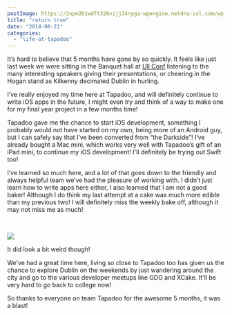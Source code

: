 ```yaml
---
postImage: https://2upm2b1wdft320vzjj34rpga-wpengine.netdna-ssl.com/wp-content/uploads/2014/08/back-to-school.jpg.webp
title: "return true"
date: "2014-08-21"
categories: 
  - "life-at-tapadoo"
---
```


It’s hard to believe that 5 months have gone by so quickly. It feels like just last week we were sitting in the Banquet hall at [Ull Conf](http://2014.ull.ie) listening to the many interesting speakers giving their presentations, or cheering in the Hogan stand as Kilkenny decimated Dublin in hurling.

I’ve really enjoyed my time here at Tapadoo, and will definitely continue to write iOS apps in the future, I might even try and think of a way to make one for my final year project in a few months time!

Tapadoo gave me the chance to start iOS development, something I probably would not have started on my own, being more of an Android guy, but I can safely say that I’ve been converted from “the Darkside”! I’ve already bought a Mac mini, which works very well with Tapadoo’s gift of an iPad mini, to continue my iOS development! I'll definitely be trying out Swift too!

I’ve learned so much here, and a lot of that goes down to the friendly and always helpful team we’ve had the pleasure of working with. I didn’t just learn how to write apps here either, I also learned that I am not a good baker! Although I do think my last attempt at a cake was much more edible than my previous two! I will definitely miss the weekly bake off, although it may not miss me as much!

 

![](images/Bu1hf8bIUAAbBMw.jpg)

It did look a bit weird though!

We’ve had a great time here, living so close to Tapadoo too has given us the chance to explore Dublin on the weekends by just wandering around the city and go to the various developer meetups like GDG and XCake. It'll be very hard to go back to college now!

So thanks to everyone on team Tapadoo for the awesome 5 months, it was a blast!
